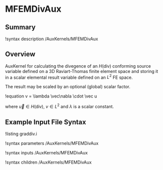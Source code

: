 # MFEMDivAux

## Summary

!syntax description /AuxKernels/MFEMDivAux

## Overview

AuxKernel for calculating the divegence of an $H(\mathrm{div})$ conforming source variable defined on a 3D Raviart-Thomas finite element space and storing it in a scalar elemental result variable defined on an $L^2$ FE space.

The result may be scaled by an optional (global) scalar factor.

!equation
v =  \lambda \vec\nabla \cdot \vec u

where $\vec u \in H(\mathrm{div})$, $v \in L^2$ and $\lambda$ is a scalar constant.

## Example Input File Syntax

!listing graddiv.i

!syntax parameters /AuxKernels/MFEMDivAux

!syntax inputs /AuxKernels/MFEMDivAux

!syntax children /AuxKernels/MFEMDivAux
